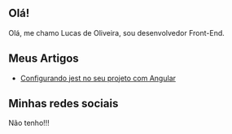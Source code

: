 ## Olá!
Olá, me chamo Lucas de Oliveira, sou desenvolvedor Front-End.

## Meus Artigos
- [Configurando jest no seu projeto com Angular](https://lucasdevoliveira.medium.com/configurando-jest-no-seu-projeto-com-angular-1ef2531b8988)

## Minhas redes sociais
Não tenho!!!